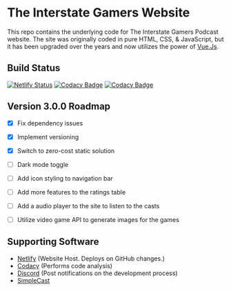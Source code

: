 # The Interstate Gamers Website  
This repo contains the underlying code for The Interstate Gamers Podcast website. The site was originally coded in pure HTML, CSS, & JavaScript, but it has been upgraded over the years and now utilizes the power of [Vue.Js](https://vuejs.org/).

## Build Status
[![Netlify Status](https://api.netlify.com/api/v1/badges/f6b95e64-cfc4-4310-98ec-8c480461f0ff/deploy-status)](https://app.netlify.com/sites/interstategamers/deploys)
[![Codacy Badge](https://app.codacy.com/project/badge/Grade/f1bea37b4abc4c33aab020818513e8b6)](https://www.codacy.com/gh/kdevcse/interstategamers/dashboard?utm_source=github.com&amp;utm_medium=referral&amp;utm_content=kdevcse/interstategamers&amp;utm_campaign=Badge_Grade)
[![Codacy Badge](https://app.codacy.com/project/badge/Coverage/f1bea37b4abc4c33aab020818513e8b6)](https://www.codacy.com/gh/kdevcse/interstategamers/dashboard?utm_source=github.com&utm_medium=referral&utm_content=kdevcse/interstategamers&utm_campaign=Badge_Coverage)

## Version 3.0.0 Roadmap
- [x] Fix dependency issues
- [x] Implement versioning
- [x] Switch to zero-cost static solution
- [ ] Dark mode toggle
- [ ] Add icon styling to navigation bar
- [ ] Add more features to the ratings table
- [ ] Add a audio player to the site to listen to the casts
- [ ] Utilize video game API to generate images for the games


## Supporting Software
- [Netlify](https://www.netlify.com) (Website Host. Deploys on GitHub changes.)
- [Codacy](https://app.codacy.com/) (Performs code analysis)
- [Discord](https://discordapp.com/) (Post notifications on the development process)
- [SimpleCast](https://simplecast.com)
